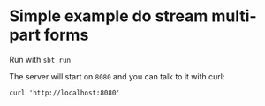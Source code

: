 # Simple example do stream multi-part forms

Run with `sbt run`

The server will start on `8080` and you can talk to it with curl:

```
curl 'http://localhost:8080'
```
